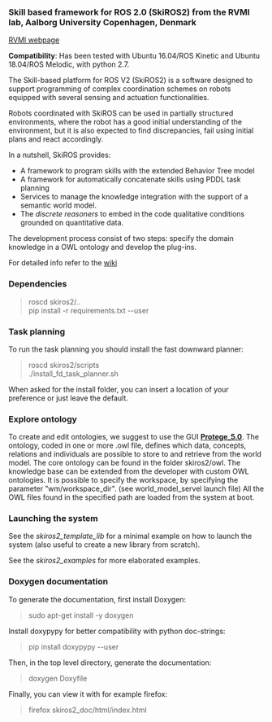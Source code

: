 ###  Skill based framework for ROS 2.0 (SkiROS2) from the RVMI lab, Aalborg University Copenhagen, Denmark

[RVMI webpage](http://www.rvmi.aau.dk/)

**Compatibility**: Has been tested with Ubuntu 16.04/ROS Kinetic and Ubuntu 18.04/ROS Melodic, with python 2.7.

The Skill-based platform for ROS V2 (SkiROS2) is a software designed to support programming of complex coordination schemes on robots equipped with several sensing and actuation functionalities.

Robots coordinated with SkiROS can be used in partially structured environments, where the robot has a good initial understanding of the environment, but it is also expected to find discrepancies, fail using initial plans and react accordingly.

In a nutshell, SkiROS provides:
* A framework to program skills with the extended Behavior Tree model
* A framework for automatically concatenate skills using PDDL task planning
* Services to manage the knowledge integration with the support of a semantic world model.
* The *discrete reasoners* to embed in the code qualitative conditions grounded on quantitative data.

The development process consist of two steps: specify the domain knowledge in a OWL ontology and develop the plug-ins.

For detailed info refer to the [wiki](https://git.cs.lth.se/robotlab/rvmi/skiros2/wikis/home)

### Dependencies

> roscd skiros2/..  
> pip install -r requirements.txt --user  

### Task planning

To run the task planning you should install the fast downward planner:

> roscd skiros2/scripts  
> ./install_fd_task_planner.sh  

When asked for the install folder, you can insert a location of your preference or just leave the default.

### Explore ontology

To create and edit ontologies, we suggest to use the GUI [**Protege_5.0**](http://protege.stanford.edu/download/protege/5.0/snapshots/).
The ontology, coded in one or more .owl file, defines which data, concepts, relations and individuals are possible to store to and retrieve from the world model.
The core ontology can be found in the folder skiros2/owl. The knowledge base can be extended from the developer with custom OWL ontologies.
It is possible to specify the workspace, by specifying the parameter ”wm/workspace_dir". (see world_model_servel launch file)
All the OWL files found in the specified path are loaded from the system at boot.

### Launching the system

See the *skiros2_template_lib* for a minimal example on how to launch the system (also useful to create a new library from scratch).

See the *skiros2_examples* for more elaborated examples.

### Doxygen documentation
To generate the documentation, first install Doxygen:

> sudo apt-get install -y doxygen

Install doxypypy for better compatibility with python doc-strings:

> pip install doxypypy --user

Then, in the top level directory, generate the documentation:

> doxygen Doxyfile

Finally, you can view it with for example firefox:

> firefox skiros2_doc/html/index.html
